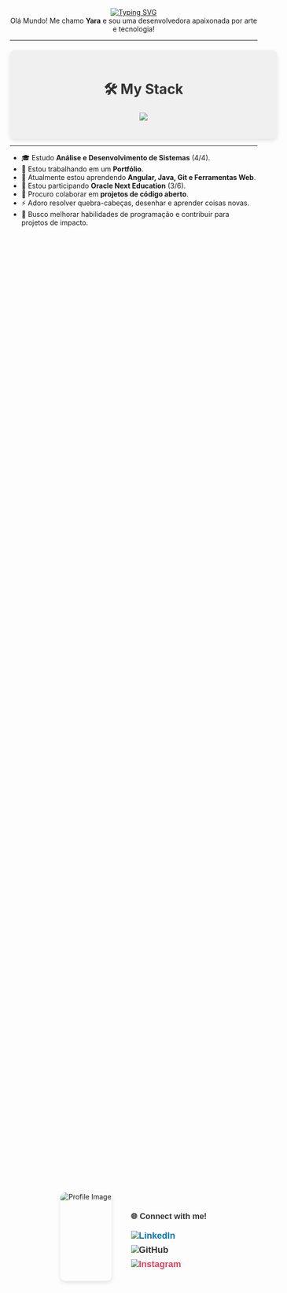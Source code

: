 <div align="center">
  <a href="https://git.io/typing-svg">
    <img src="https://readme-typing-svg.demolab.com?font=Fira+Code&weight=500&size=22&pause=1000&color=EEEEEE&center=true&vCenter=true&random=false&width=524&lines=%E2%8A%B9+Welcome+to+my+profile!+%CB%99%E1%B5%95%CB%99+%E2%8A%B9+" alt="Typing SVG">
  </a>
</div>

<div align="center">
  Olá Mundo! Me chamo <strong>Yara</strong> e sou uma desenvolvedora apaixonada por arte e tecnologia!
</div>

---

<div align="center" style="background-color: #f0f0f0; padding: 20px; border-radius: 10px; box-shadow: 0 4px 8px rgba(0,0,0,0.1); margin-top: 20px; max-width: 600px; width: 100%;">
  <h2 style="color: #333; font-size: 28px; margin-bottom: 20px;">🛠 My Stack</h2>  
  <p align="center">
    <a href="https://skillicons.dev">
      <img src="https://skillicons.dev/icons?i=html,css,angular,java,mysql,postgres,aws,php,typescript,vscode,git,spring,eclipse&theme=light" />
    </a>
  </p>
</div>

---

- 🎓 Estudo **Análise e Desenvolvimento de Sistemas** (4/4).  
- 🔭 Estou trabalhando em um **Portfólio**.  
- 🌱 Atualmente estou aprendendo **Angular, Java, Git e Ferramentas Web**.  
- 🌱 Estou participando **Oracle Next Education** (3/6).  
- 👯 Procuro colaborar em **projetos de código aberto**.  
- ⚡ Adoro resolver quebra-cabeças, desenhar e aprender coisas novas.  
- 🎯 Busco melhorar habilidades de programação e contribuir para projetos de impacto.

#

  <br>
  
<div style="display: flex; align-items: center; justify-content: center; height: 100vh; gap: 40px;">
  <!-- Imagem à esquerda -->
  <img alt="Profile Image" height="180px" src="study.gif" style="border-radius: 10px; box-shadow: 0 4px 8px rgba(0,0,0,0.1);">

  <!-- Links à direita da imagem -->
  <div style="text-align: left; font-family: 'Arial', sans-serif;">
    <h3 style="color: #333; margin-bottom: 20px;">🌐 Connect with me!</h3>
    <a href="https://www.linkedin.com/in/yara-rosa-dev" target="_blank" style="display: block; margin: 8px 0; font-size: 18px; color: #0077B5; text-decoration: none; font-weight: bold;">
        <img src="https://img.shields.io/badge/LinkedIn-000?style=for-the-badge&logo=linkedin&logoColor=EEEEEE" alt="LinkedIn">
    </a>  
    <a href="https://github.com/yarazip" target="_blank" style="display: block; margin: 8px 0; font-size: 18px; color: #333; text-decoration: none; font-weight: bold;">
        <img src="https://img.shields.io/badge/GitHub-000?style=for-the-badge&logo=github&logoColor=EEEEEE" alt="GitHub">
    </a>  
    <a href="https://instagram.com/ynharaart" target="_blank" style="display: block; margin: 8px 0; font-size: 18px; color: #E4405F; text-decoration: none; font-weight: bold;">
        <img src="https://img.shields.io/badge/Instagram-000?style=for-the-badge&logo=instagram&logoColor=EEEEEE" alt="Instagram">
    </a>  
  </div>
</div>




<br>  <br>

#

<div style="text-align: center;" align="center">
  <h3>GitHub Stats</h3>
  <br>
 <h3 align="center">GitHub Stats</h3>

<p align="center">
  <img src="https://github-readme-stats.vercel.app/api?username=yarazip&show_icons=true&theme=jolly&count_private=true&hide=issues" alt="GitHub Stats" />
  <br><br>
  <img src="https://github-readme-stats.vercel.app/api/top-langs/?username=yarazip&layout=compact&theme=jolly&hide=html,scss,less&count_private=true" alt="Top Langs" />
</p>

</div>


---

#

_O conhecimento só faz sentido quando compartilhado!._

#

Fique à vontade para me enviar uma mensagem ou colaborar em projetos! 😊

<picture align="center">
  <source media="(prefers-color-scheme: dark)" srcset="https://raw.githubusercontent.com/yarazip/yarazip/output/github-contribution-grid-snake-dark.svg">
  <source media="(prefers-color-scheme: light)" srcset="https://raw.githubusercontent.com/yarazip/yarazip/output/github-contribution-grid-snake-dark.svg">
  <img align="center" alt="github contribution grid snake animation" src="https://raw.githubusercontent.com/yarazip/yarazip/output/github-contribution-grid-snake.svg">
</picture>
quero ele todo com ess tom de roxo do stats
